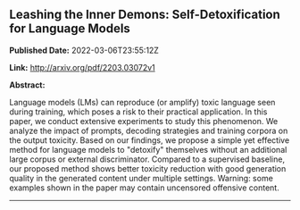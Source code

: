 ## Leashing the Inner Demons: Self-Detoxification for Language Models

**Published Date:** 2022-03-06T23:55:12Z

**Link:** http://arxiv.org/pdf/2203.03072v1

**Abstract:**

  Language models (LMs) can reproduce (or amplify) toxic language seen during
training, which poses a risk to their practical application. In this paper, we
conduct extensive experiments to study this phenomenon. We analyze the impact
of prompts, decoding strategies and training corpora on the output toxicity.
Based on our findings, we propose a simple yet effective method for language
models to "detoxify" themselves without an additional large corpus or external
discriminator. Compared to a supervised baseline, our proposed method shows
better toxicity reduction with good generation quality in the generated content
under multiple settings. Warning: some examples shown in the paper may contain
uncensored offensive content.


---

